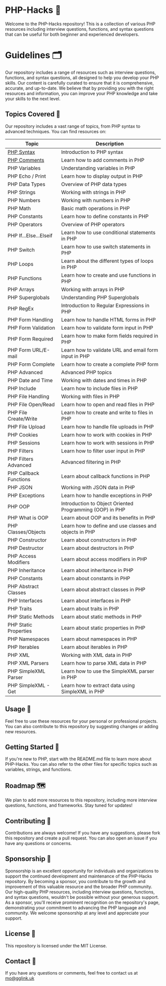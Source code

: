 # PHP-Hacks 🐘

Welcome to the PHP-Hacks repository! This is a collection of various PHP resources including interview questions, functions, and syntax questions that can be useful for both beginner and experienced developers.

# Guidelines 🗂️
Our repository includes a range of resources such as interview questions, functions, and syntax questions, all designed to help you develop your PHP skills. Our content is carefully curated to ensure that it is comprehensive, accurate, and up-to-date. We believe that by providing you with the right resources and information, you can improve your PHP knowledge and take your skills to the next level.

## Topics Covered 📁

Our repository includes a vast range of topics, from PHP syntax to advanced techniques. You can find resources on:

| Topic | Description |
|-------|-------------|
| [PHP Syntax](https://github.com/Skills-Hub/PHP-Hacks/tree/main/Syntax) | Introduction to PHP syntax |
| [PHP Comments](https://github.com/Skills-Hub/PHP-Hacks/tree/main/comments) | Learn how to add comments in PHP |
| PHP Variables | Understanding variables in PHP |
| PHP Echo / Print | Learn how to display output in PHP |
| PHP Data Types | Overview of PHP data types |
| PHP Strings | Working with strings in PHP |
| PHP Numbers | Working with numbers in PHP |
| PHP Math | Basic math operations in PHP |
| PHP Constants | Learn how to define constants in PHP |
| PHP Operators | Overview of PHP operators |
| PHP If...Else...Elseif | Learn how to use conditional statements in PHP |
| PHP Switch | Learn how to use switch statements in PHP |
| PHP Loops | Learn about the different types of loops in PHP |
| PHP Functions | Learn how to create and use functions in PHP |
| PHP Arrays | Working with arrays in PHP |
| PHP Superglobals | Understanding PHP Superglobals |
| PHP RegEx | Introduction to Regular Expressions in PHP |
| PHP Form Handling | Learn how to handle HTML forms in PHP |
| PHP Form Validation | Learn how to validate form input in PHP |
| PHP Form Required | Learn how to make form fields required in PHP |
| PHP Form URL/E-mail | Learn how to validate URL and email form input in PHP |
| PHP Form Complete | Learn how to create a complete PHP form |
| PHP Advanced | Advanced PHP topics |
| PHP Date and Time | Working with dates and times in PHP |
| PHP Include | Learn how to include files in PHP |
| PHP File Handling | Working with files in PHP |
| PHP File Open/Read | Learn how to open and read files in PHP |
| PHP File Create/Write | Learn how to create and write to files in PHP |
| PHP File Upload | Learn how to handle file uploads in PHP |
| PHP Cookies | Learn how to work with cookies in PHP |
| PHP Sessions | Learn how to work with sessions in PHP |
| PHP Filters | Learn how to filter user input in PHP |
| PHP Filters Advanced | Advanced filtering in PHP |
| PHP Callback Functions | Learn about callback functions in PHP |
| PHP JSON | Working with JSON data in PHP |
| PHP Exceptions | Learn how to handle exceptions in PHP |
| PHP OOP | Introduction to Object Oriented Programming (OOP) in PHP |
| PHP What is OOP | Learn about OOP and its benefits in PHP |
| PHP Classes/Objects | Learn how to define and use classes and objects in PHP |
| PHP Constructor | Learn about constructors in PHP |
| PHP Destructor | Learn about destructors in PHP |
| PHP Access Modifiers | Learn about access modifiers in PHP |
| PHP Inheritance | Learn about inheritance in PHP |
| PHP Constants | Learn about constants in PHP |
| PHP Abstract Classes | Learn about abstract classes in PHP |
| PHP Interfaces | Learn about interfaces in PHP |
| PHP Traits | Learn about traits in PHP |
| PHP Static Methods | Learn about static methods in PHP |
| PHP Static Properties | Learn about static properties in PHP |
| PHP Namespaces | Learn about namespaces in PHP |
| PHP Iterables | Learn about iterables in PHP |
| PHP XML | Working with XML data in PHP |
| PHP XML Parsers | Learn how to parse XML data in PHP |
| PHP SimpleXML Parser | Learn how to use the SimpleXML parser in PHP |
| PHP SimpleXML - Get | Learn how to extract data using SimpleXML in PHP |

## Usage 🚀

Feel free to use these resources for your personal or professional projects. You can also contribute to this repository by suggesting changes or adding new resources.

## Getting Started 🏁

If you're new to PHP, start with the README.md file to learn more about PHP-Hacks. You can also refer to the other files for specific topics such as variables, strings, and functions.

## Roadmap 🗺️

We plan to add more resources to this repository, including more interview questions, functions, and frameworks. Stay tuned for updates!

## Contributing 🤝

Contributions are always welcome! If you have any suggestions, please fork this repository and create a pull request. You can also open an issue if you have any questions or concerns.

## Sponsorship 🎁
Sponsorship is an excellent opportunity for individuals and organizations to support the continued development and maintenance of the PHP-Hacks repository. By becoming a sponsor, you contribute to the growth and improvement of this valuable resource and the broader PHP community. Our high-quality PHP resources, including interview questions, functions, and syntax questions, wouldn't be possible without your generous support. As a sponsor, you'll receive prominent recognition on the repository's page, demonstrating your commitment to advancing the PHP language and community. We welcome sponsorship at any level and appreciate your support.

## License 📝

This repository is licensed under the MIT License.

## Contact 📧

If you have any questions or comments, feel free to contact us at mo@gglink.uk 
